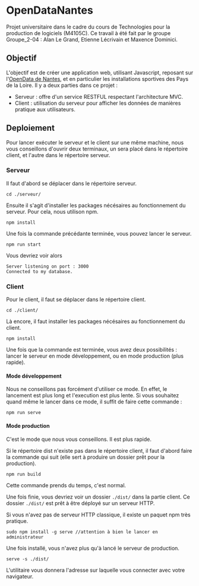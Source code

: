 # OpenDataNantes

Projet universitaire dans le cadre du cours de Technologies pour la production de 
logiciels (M4105C). Ce travail à été fait par le groupe Groupe_2-04 : Alan Le Grand, 
Etienne Lécrivain et Maxence Dominici.

## Objectif

L'objectif est de créer une application web, utilisant Javascript, reposant sur
l'[OpenData de Nantes](https://data.nantesmetropole.fr/pages/home/), et en
particulier les installations sportives des Pays de la Loire.
Il y a deux parties dans ce projet :
- Serveur : offre d'un service RESTFUL respectant l'architecture MVC.
- Client : utilisation du serveur pour afficher les données de manières
pratique aux utilisateurs.

## Deploiement

Pour lancer exécuter le serveur et le client sur une même machine, nous vous
conseillons d'ouvrir deux terminaux, un sera placé dans le répertoire client, et l'autre
dans le répertoire serveur.

### Serveur

Il faut d'abord se déplacer dans le répertoire serveur.
```
cd ./serveur/
```
Ensuite il s'agit d'installer les packages nécésaires au fonctionnement du serveur.
Pour cela, nous utilison npm.
```
npm install
```
Une fois la commande précédante terminée, vous pouvez lancer le serveur.
```
npm run start
```
Vous devriez voir alors
```
Server listening on port : 3000
Connected to my database.
```

### Client

Pour le client, il faut se déplacer dans le répertoire client.
```
cd ./client/
```
Là encore, il faut installer les packages nécésaires au fonctionnement du client.
```
npm install
```
Une fois que la commande est terminée, vous avez deux possibilités : lancer le serveur 
en mode développement, ou en mode production (plus rapide).

#### Mode développement

Nous ne conseillons pas forcément d'utiliser ce mode. En effet, le lancement est plus long
et l'execution est plus lente. Si vous souhaitez quand même le lancer dans ce mode,
il suffit de faire cette commande :
```
npm run serve
```

#### Mode production

C'est le mode que nous vous conseillons. Il est plus rapide.

Si le répertoire dist n'existe pas dans le répertoire client, il faut d'abord faire
la commande qui suit (elle sert à produire un dossier prêt pour la production).
```
npm run build
```
Cette commande prends du temps, c'est normal.

Une fois finie, vous devriez voir un dossier `./dist/` dans la partie client.
Ce dossier `./dist/` est prêt à être déployé sur un serveur HTTP.

Si vous n'avez pas de serveur HTTP classique, il existe un paquet npm très pratique.
```
sudo npm install -g serve //attention à bien le lancer en administrateur
```
Une fois installé, vous n'avez plus qu'à lancé le serveur de production.
```
serve -s ./dist/
```
L'utilitaire vous donnera l'adresse sur laquelle vous connecter avec votre navigateur.